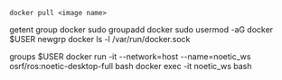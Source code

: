 

```
docker pull <image name>
```

getent group docker
sudo groupadd docker
sudo usermod -aG docker $USER
newgrp docker
ls -l /var/run/docker.sock

groups $USER
docker run -it --network=host --name=noetic_ws osrf/ros:noetic-desktop-full bash
docker exec -it noetic_ws bash
